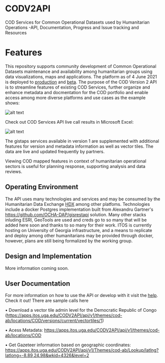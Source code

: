 # CODV2API
COD Services for Common Operational Datasets used by Humanitarian Operations -API, Documentation, Progress and Issue tracking and Resources
# Features
This repository supports community development of Common Operational Datasets maintenance and availability among humanitarian groups using data visualizations, maps and applications. The platform as of 4 June 2021 is deployed to [production](https://apps.itos.uga.edu/CODV2API) and [beta](https://beta.itos.uga.edu/). The purpose of the COD Version 2 API is to streamline features of existing COD Services, further organize and enhance metadata and docmentation for the COD portfolio and enable access among more diverse platforms and use cases as the example shows:

![alt text](https://apps.itos.uga.edu/CODV2API/Content/Ex2.png "COD API and Clients") 

Check out COD Services API live call results in Microsoft Excel:

![alt text](https://apps.itos.uga.edu/CODV2API/Content/excel-ex.png "COD API Excel") 


The gistaps services available in version 1 are supplemented with additional features for version and metadata information as well as vector tiles.  The data are live and updated frequently by partners. 

Viewing COD mapped features in context of humanitarian operational sectors is useful for planning response, supporting analysis and data reviews.


## Operating Environment
The API uses many technologies and services and may be consumed by the Humanitarian Data Exchange [HDX](https://data.humdata.org) among other platfoms. Technologies include a docker Postgres implementation built from Alexandru Gartner's https://github.com/OCHA-DAP/gisrestapi solution. Many other stacks inluding ESRI, GeoTools are used and creds go to so many that will be added here soon and thanks to so many for their work. ITOS is currently hosting on University of Georgia infrastructure, and a means to replicate and deploy among other humanitarians may be provided through docker, however, plans are still being formalized by the working group.

## Design and Implementation
More information coming soon.


## User Documentation
For more information on how to use the API or develop with it visit the [help](https://apps.itos.uga.edu/CODV2API/help). Check it out! There are sample calls here

•	Download a vector tile admin level for the Democratic Republic of Congo (https://apps.itos.uga.edu/CODV2API/api/v1/themes/cod-ab/locations/COD/versions/current/vectortiles/1)

•	Acess Metadata: https://apps.itos.uga.edu/CODV2API/api/v1/themes/cod-ab/locations/COD

•	Get Gazeteer information based on geographic coordinates: https://apps.itos.uga.edu/CODV2API/api/v1/Themes/cod-ab/Lookup/latlng?latlong=-8.89,24.98&wkid=4326&level=2


